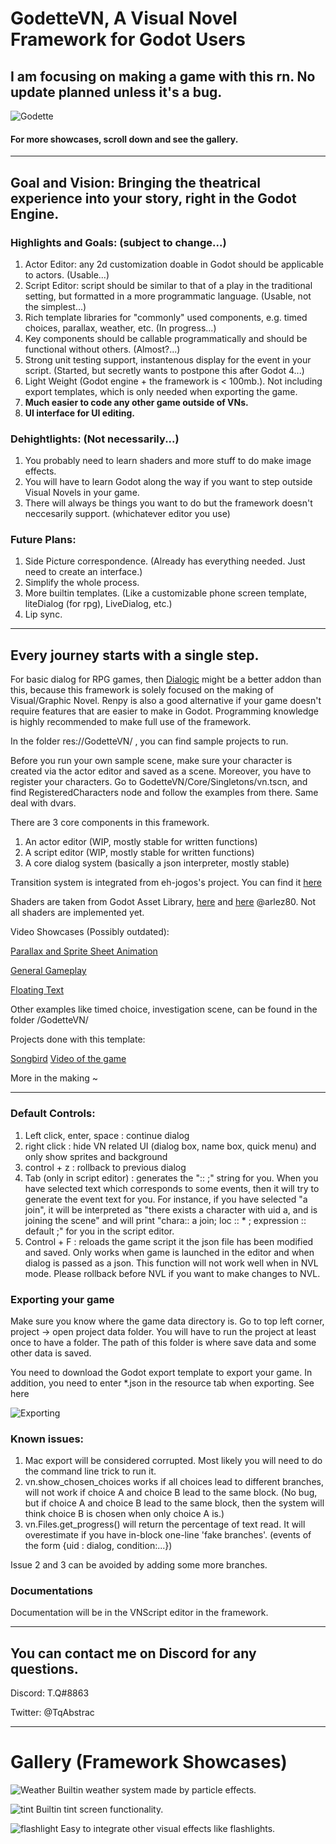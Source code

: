 # GodetteVN, A Visual Novel Framework for Godot Users

## I am focusing on making a game with this rn. No update planned unless it's a bug.

![Godette](/Showcases/show1.png)

#### For more showcases, scroll down and see the gallery.
---------------------------------------------

## Goal and Vision: Bringing the theatrical experience into your story, right in the Godot Engine.

### Highlights and Goals: (subject to change...)

1. Actor Editor: any 2d customization doable in Godot should be applicable to actors. (Usable...)
2. Script Editor: script should be similar to that of a play in the traditional setting, but formatted in a more programmatic language. (Usable, not the simplest...)
3. Rich template libraries for "commonly" used components, e.g. timed choices, parallax, weather, etc. (In progress...) 
4. Key components should be callable programmatically and should be functional without others. (Almost?...)
5. Strong unit testing support, instantenous display for the event in your script. (Started, but secretly wants to 
postpone this after Godot 4...)
6. Light Weight (Godot engine + the framework is < 100mb.). Not including export templates, which is only needed when exporting the game. 
7. **Much easier to code any other game outside of VNs.**
8. **UI interface for UI editing.**

### Dehightlights: (Not necessarily...)
1. You probably need to learn shaders and more stuff to do make image effects.
2. You will have to learn Godot along the way if you want to step outside Visual Novels in your game.
3. There will always be things you want to do but the framework doesn't neccesarily support. (whichatever editor you use)

### Future Plans:
1. Side Picture correspondence. (Already has everything needed. Just need to create an interface.)
2. Simplify the whole process.
3. More builtin templates. (Like a customizable phone screen template, liteDialog (for rpg), LiveDialog, etc.)
4. Lip sync.

-------------------------------------------------------------------------------------------------------------

## Every journey starts with a single step.

For basic dialog for RPG games, then [Dialogic](https://github.com/coppolaemilio/dialogic) might be a better addon than this, 
because this framework is solely focused on the making of Visual/Graphic Novel. Renpy is also a good 
alternative if your game doesn't require features that are easier to make in Godot. Programming knowledge is highly recommended to
make full use of the framework.

In the folder res://GodetteVN/ , you can find sample projects to run.

Before you run your own sample scene, make sure your character is created via the 
actor editor and saved as a scene. Moreover, you have to register your characters. 
Go to GodetteVN/Core/Singletons/vn.tscn, and find RegisteredCharacters node and follow the examples
from there. Same deal with dvars. 

There are 3 core components in this framework.
1. An actor editor (WIP, mostly stable for written functions) 
2. A script editor (WIP, mostly stable for written functions)
3. A core dialog system (basically a json interpreter, mostly stable)  

Transition system is integrated from eh-jogos's project. You can find it [here](https://github.com/eh-jogos/eh_Transitions)

Shaders are taken from Godot Asset Library, [here](https://godotengine.org/asset-library/asset/122) and
[here](https://godotshaders.com/shader/glitch-effect-shader/) @arlez80. Not all shaders are implemented yet.

Video Showcases (Possibly outdated):

[Parallax and Sprite Sheet Animation](https://www.youtube.com/watch?v=sG7tDFsk4HE)

[General Gameplay](https://www.youtube.com/watch?v=uODpTQz6Vu0&t=43s)

[Floating Text](https://www.youtube.com/watch?v=2KSO_qQ8pqw)

Other examples like timed choice, investigation scene, can be found in the folder /GodetteVN/

Projects done with this template:

[Songbird](https://tqqq.itch.io/o2a2-elegy-to-a-songbird)
[Video of the game](https://youtu.be/BArw1Qwrz10)

More in the making ~

------------------------------------------------------------------------------------------------------------------------------
### Default Controls:

1. Left click, enter, space : continue dialog
2. right click : hide VN related UI (dialog box, name box, quick menu) and only show sprites and background
3. control + z : rollback to previous dialog
4. Tab (only in script editor) : generates the ":: ;" string for you. When you have selected text which corresponds to some events, then it will try to generate the event text for you. For instance, if you have selected "a join", it will be interpreted as "there exists a character with uid a, and is joining the scene" and will print "chara:: a join; loc :: * ; expression :: default ;" for you in the script editor.
5. Control + F : reloads the game script it the json file has been modified and saved. Only works when game is launched in the editor and when dialog is passed as a json. This function will not work well when in NVL mode. Please rollback before NVL if you want to make changes to NVL.

### Exporting your game

Make sure you know where the game data directory is. Go to top left corner, project -> open project data folder. You will have to run the project at least once to have a folder. The path of this folder is where save data and some other data is saved.

You need to download the Godot export template to export your game. In addition, you need to enter *.json in the resource tab when exporting. See here

![Exporting](/Showcases/exporting.png)

### Known issues:

1. Mac export will be considered corrupted. Most likely you will need to do the command line trick to run it.
2. vn.show_chosen_choices works if all choices lead to different branches, will not work if choice A and choice B lead to the same block. (No bug, but if choice A and choice B lead to the same block, then the system will think choice B is chosen when only choice A is.)
3. vn.Files.get_progress() will return the percentage of text read. It will overestimate if you have in-block one-line 'fake branches'. (events of the form {uid : dialog, condition:...})

Issue 2 and 3 can be avoided by adding some more branches.


### Documentations

Documentation will be in the VNScript editor in the framework.

------------------------------------------------------------------------------------------------------------------------------

## You can contact me on Discord for any questions.

Discord: T.Q#8863

Twitter: @TqAbstrac


-----

# Gallery (Framework Showcases)

![Weather](/Showcases/show3.png)
Builtin weather system made by particle effects.

![tint](/Showcases/show2.png)
Builtin tint screen functionality.

![flashlight](/Showcases/show4.png)
Easy to integrate other visual effects like flashlights. 
